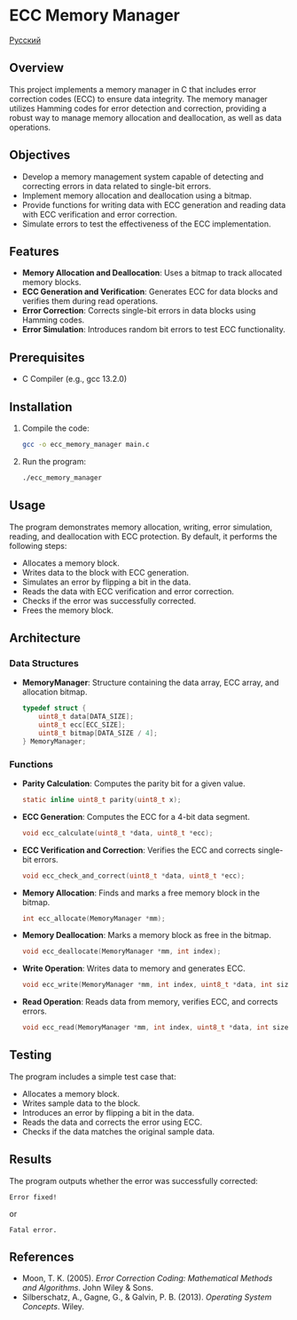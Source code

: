 # ECC Memory Manager

[Русский](/README.md)

## Overview

This project implements a memory manager in C that includes error correction codes (ECC) to ensure data integrity. The memory manager utilizes Hamming codes for error detection and correction, providing a robust way to manage memory allocation and deallocation, as well as data operations.

## Objectives

- Develop a memory management system capable of detecting and correcting errors in data related to single-bit errors.
- Implement memory allocation and deallocation using a bitmap.
- Provide functions for writing data with ECC generation and reading data with ECC verification and error correction.
- Simulate errors to test the effectiveness of the ECC implementation.

## Features

- **Memory Allocation and Deallocation**: Uses a bitmap to track allocated memory blocks.
- **ECC Generation and Verification**: Generates ECC for data blocks and verifies them during read operations.
- **Error Correction**: Corrects single-bit errors in data blocks using Hamming codes.
- **Error Simulation**: Introduces random bit errors to test ECC functionality.

## Prerequisites

- C Compiler (e.g., gcc 13.2.0)

## Installation

1. Compile the code:
   ```bash
   gcc -o ecc_memory_manager main.c
   ```
2. Run the program:
   ```bash
   ./ecc_memory_manager
   ```

## Usage

The program demonstrates memory allocation, writing, error simulation, reading, and deallocation with ECC protection. By default, it performs the following steps:

- Allocates a memory block.
- Writes data to the block with ECC generation.
- Simulates an error by flipping a bit in the data.
- Reads the data with ECC verification and error correction.
- Checks if the error was successfully corrected.
- Frees the memory block.

## Architecture

### Data Structures

- **MemoryManager**: Structure containing the data array, ECC array, and allocation bitmap.
  ```c
  typedef struct {
      uint8_t data[DATA_SIZE];
      uint8_t ecc[ECC_SIZE];
      uint8_t bitmap[DATA_SIZE / 4];
  } MemoryManager;
  ```

### Functions

- **Parity Calculation**: Computes the parity bit for a given value.
  ```c
  static inline uint8_t parity(uint8_t x);
  ```

- **ECC Generation**: Computes the ECC for a 4-bit data segment.
  ```c
  void ecc_calculate(uint8_t *data, uint8_t *ecc);
  ```

- **ECC Verification and Correction**: Verifies the ECC and corrects single-bit errors.
  ```c
  void ecc_check_and_correct(uint8_t *data, uint8_t *ecc);
  ```

- **Memory Allocation**: Finds and marks a free memory block in the bitmap.
  ```c
  int ecc_allocate(MemoryManager *mm);
  ```

- **Memory Deallocation**: Marks a memory block as free in the bitmap.
  ```c
  void ecc_deallocate(MemoryManager *mm, int index);
  ```

- **Write Operation**: Writes data to memory and generates ECC.
  ```c
  void ecc_write(MemoryManager *mm, int index, uint8_t *data, int size);
  ```

- **Read Operation**: Reads data from memory, verifies ECC, and corrects errors.
  ```c
  void ecc_read(MemoryManager *mm, int index, uint8_t *data, int size);
  ```

## Testing

The program includes a simple test case that:

- Allocates a memory block.
- Writes sample data to the block.
- Introduces an error by flipping a bit in the data.
- Reads the data and corrects the error using ECC.
- Checks if the data matches the original sample data.

## Results

The program outputs whether the error was successfully corrected:
```
Error fixed!
```
or
```
Fatal error.
```

## References

- Moon, T. K. (2005). *Error Correction Coding: Mathematical Methods and Algorithms*. John Wiley & Sons.
- Silberschatz, A., Gagne, G., & Galvin, P. B. (2013). *Operating System Concepts*. Wiley.
